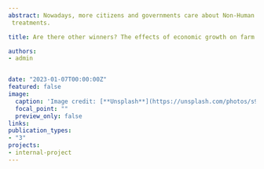 ```yaml
---
abstract: Nowadays, more citizens and governments care about Non-Human Animals’ (NHA) welfare. Economic growth is considered by some an important determinant of NHA’s welfare, however, there are no many studies exploring this relationship. By using the Animal Welfare Kuznet’s Curve (AWKC), where after a specific threshold, the animal suffering (animal welfare) will decrease (increase), we aim to explore how income affects the situations of animals. Although some studies show evidence of the existence of AWKC, these have mainly focus on animals used for productions and not on those kept alive to produce products such eggs or milk, whose welfare is more likely to deteriorate over time. The present study tests the existence of an AWKC for farm animals, as well as the possible impacts on the environment caused by farming practices, in 24 countries (14 developed, 10 developing) using consumption and production indicators for 38 years (1970 to 2018) obtained from the FAO and the World Bank. By using cubic specification model, we find no evidence of an AWKC in any country or group, not even for those use for derivate products, where efficiency has increase over the years. This shows that economic growth does not relates to an animal welfare, meaning that current industrial production and consumption partners need to change drastically if the negative effects to NHA want to be mitigated in the future.
 treatments.

title: Are there other winners? The effects of economic growth on farm animals / Working Paper

authors:
- admin


date: "2023-01-07T00:00:00Z"
featured: false
image:
  caption: 'Image credit: [**Unsplash**](https://unsplash.com/photos/s9CC2SKySJM)'
  focal_point: ""
  preview_only: false
links:
publication_types:
- "3"
projects:
- internal-project
---
```


